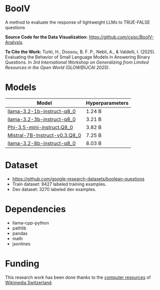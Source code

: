 # BoolV
A method to evaluate the response of lightweight LLMs to TRUE-FALSE questions

**Source Code for the Data Visualization:** https://github.com/csisc/BoolV-Analysis.

**To Cite the Work:** Turki, H., Dossou, B. F. P., Nebli, A., & Valdelli, I. (2025). Evaluating the Behavior of Small Language Models in Answering Binary Questions. In *3rd International Workshop on Generalizing from Limited Resources in the Open World (GLOW@IJCAI 2025)*.

# Models
| Model         | Hyperparameters |
| ------------- | --------------- |
| [llama-3.2-1b-instruct-q8_0](https://huggingface.co/lmstudio-community/Llama-3.2-1B-Instruct-GGUF/blob/main/Llama-3.2-1B-Instruct-Q8_0.gguf) | 1.24 B |
| [llama-3.2-3b-instruct-q8_0](https://huggingface.co/lmstudio-community/Llama-3.2-3B-Instruct-GGUF/blob/main/Llama-3.2-3B-Instruct-Q8_0.gguf) | 3.21 B |
| [Phi-3.5-mini-instruct.Q8_0](https://huggingface.co/MaziyarPanahi/Phi-3.5-mini-instruct-GGUF/blob/main/Phi-3.5-mini-instruct.Q8_0.gguf) | 3.82 B |
| [Mistral-7B-Instruct-v0.3.Q8_0](https://huggingface.co/MaziyarPanahi/Mistral-7B-Instruct-v0.3-GGUF/blob/main/Mistral-7B-Instruct-v0.3.Q8_0.gguf) | 7.25 B |
| [llama-3.2-8b-instruct-q8_0](https://huggingface.co/mradermacher/Llama-3.2-8B-Instruct-GGUF/blob/main/Llama-3.2-8B-Instruct.Q8_0.gguf) | 8.03 B |

# Dataset
- https://github.com/google-research-datasets/boolean-questions
- Train dataset: 9427 labeled training examples.
- Dev dataset: 3270 labeled dev examples.

# Dependencies
- llama-cpp-python
- pathlib
- pandas
- math
- jsonlines

# Funding
This research work has been done thanks to the [computer resources](https://wikimedia.ch/fr/news/swiss-server-helps-optimise-wikidata-in-the-field-of-medicine/) of [Wikimedia Switzerland](https://wikimedia.ch/).

